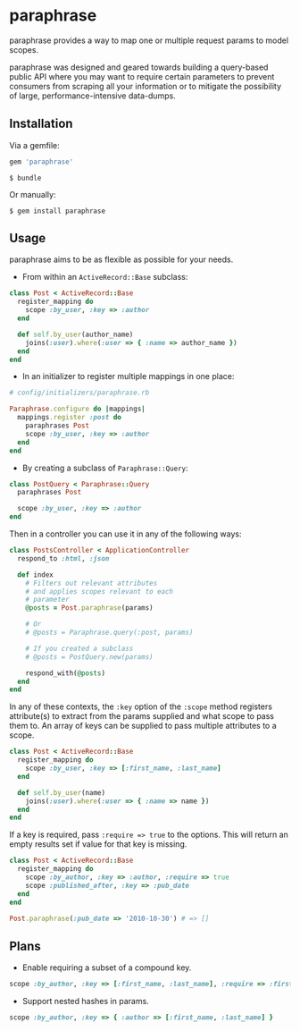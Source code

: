 # paraphrase

paraphrase provides a way to map one or multiple request params to model
scopes.

paraphrase was designed and geared towards building a query-based public API
where you may want to require certain parameters to prevent consumers from
scraping all your information or to mitigate the possibility of large,
performance-intensive data-dumps.

## Installation

Via a gemfile:

```ruby
gem 'paraphrase'
```

```
$ bundle
```

Or manually:

```
$ gem install paraphrase
```

## Usage

paraphrase aims to be as flexible as possible for your needs.
* From within an `ActiveRecord::Base` subclass:

```ruby
class Post < ActiveRecord::Base
  register_mapping do
    scope :by_user, :key => :author
  end

  def self.by_user(author_name)
    joins(:user).where(:user => { :name => author_name })
  end
end
```

* In an initializer to register multiple mappings in one place:

```ruby
# config/initializers/paraphrase.rb

Paraphrase.configure do |mappings|
  mappings.register :post do
    paraphrases Post
    scope :by_user, :key => :author
  end
end
```

* By creating a subclass of `Paraphrase::Query`:

```ruby
class PostQuery < Paraphrase::Query
  paraphrases Post

  scope :by_user, :key => :author
end
```

Then in a controller you can use it in any of the following ways:

```ruby
class PostsController < ApplicationController
  respond_to :html, :json

  def index
    # Filters out relevant attributes
    # and applies scopes relevant to each
    # parameter
    @posts = Post.paraphrase(params)

    # Or
    # @posts = Paraphrase.query(:post, params)

    # If you created a subclass
    # @posts = PostQuery.new(params)

    respond_with(@posts)
  end
end
```

In any of these contexts, the `:key` option of the `:scope` method registers
attribute(s) to extract from the params supplied and what scope to pass them
to. An array of keys can be supplied to pass multiple attributes to a scope.

```ruby
class Post < ActiveRecord::Base
  register_mapping do
    scope :by_user, :key => [:first_name, :last_name]
  end

  def self.by_user(name)
    joins(:user).where(:user => { :name => name })
  end
end
```

If a key is required, pass `:require => true` to the options. This will
return an empty results set if value for that key is missing.

```ruby
class Post < ActiveRecord::Base
  register_mapping do
    scope :by_author, :key => :author, :require => true
    scope :published_after, :key => :pub_date
  end
end

Post.paraphrase(:pub_date => '2010-10-30') # => []
```

## Plans

* Enable requiring a subset of a compound key.

```ruby
scope :by_author, :key => [:first_name, :last_name], :require => :first_name
```

* Support nested hashes in params.

```ruby
scope :by_author, :key => { :author => [:first_name, :last_name] }
```
